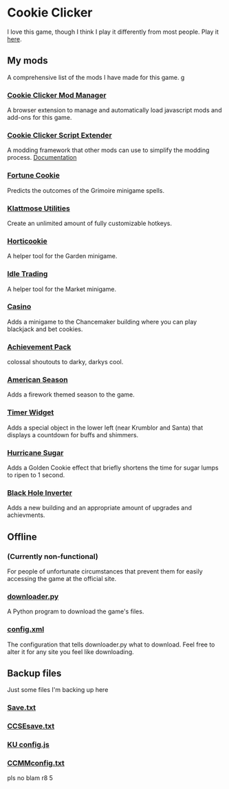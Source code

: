 # Cookie Clicker

I love this game, though I think I play it differently from most people. Play it [here](https://orteil.dashnet.org/cookieclicker/).

## My mods

A comprehensive list of the mods I have made for this game.
g
### [Cookie Clicker Mod Manager](https://github.com/klattmose/CookieClickerModManager)

A browser extension to manage and automatically load javascript mods and add-ons for this game.

### [Cookie Clicker Script Extender](https://korbincode.github.io/cookies/CookieClicker/CCSE.js)

A modding framework that other mods can use to simplify the modding process. [Documentation](https://korbincode.github.io/cookies/CookieClicker/CCSE-POCs/)

### [Fortune Cookie](https://korbincode.github.io/cookies/CookieClicker/FortuneCookie.js)

Predicts the outcomes of the Grimoire minigame spells.

### [Klattmose Utilities](https://korbincode.github.io/cookies/CookieClicker/KlattmoseUtilities.js)

Create an unlimited amount of fully customizable hotkeys.

### [Horticookie](https://korbincode.github.io/cookies/CookieClicker/Horticookie.js)

A helper tool for the Garden minigame.

### [Idle Trading](https://korbincode.github.io/cookies/CookieClicker/IdleTrading.js)

A helper tool for the Market minigame.

### [Casino](https://korbincode.github.io/cookies/CookieClicker/minigameCasino.js)

Adds a minigame to the Chancemaker building where you can play blackjack and bet cookies.

### [Achievement Pack](https://raw.githubusercontent.com/KorbinCode/cookies/master/CookieClicker/achievementPackage.js)

colossal shoutouts to darky, darkys cool.

### [American Season](https://korbincode.github.io/cookies/CookieClicker/AmericanSeason.js)

Adds a firework themed season to the game.

### [Timer Widget](https://korbincode.github.io/cookies/CookieClicker/CCSE-POCs/TimerWidget.js)

Adds a special object in the lower left (near Krumblor and Santa) that displays a countdown for buffs and shimmers.

### [Hurricane Sugar](https://korbincode.github.io/cookies/CookieClicker/CCSE-POCs/HurricaneSugar.js)

Adds a Golden Cookie effect that briefly shortens the time for sugar lumps to ripen to 1 second.

### [Black Hole Inverter](https://korbincode.github.io/cookies/CookieClicker/CCSE-POCs/BlackholeInverter.js)

Adds a new building and an appropriate amount of upgrades and achievments.

## Offline

### (Currently non-functional)

For people of unfortunate circumstances that prevent them for easily accessing the game at the official site.

### [downloader.py](https://klattmose.github.io/CookieClicker/downloader.py)

A Python program to download the game's files.

### [config.xml](https://klattmose.github.io/CookieClicker/config.xml)

The configuration that tells downloader.py what to download. Feel free to alter it for any site you feel like downloading.

## Backup files

Just some files I'm backing up here

### [Save.txt](https://klattmose.github.io/CookieClicker/Save.txt)
### [CCSEsave.txt](https://klattmose.github.io/CookieClicker/CCSEsave.txt)
### [KU config.js](https://klattmose.github.io/CookieClicker/KU%20config.js)
### [CCMMconfig.txt](https://klattmose.github.io/CookieClicker/CCMMconfig.txt)

pls no blam
r8 5
